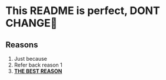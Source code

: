 # This README is perfect, DONT CHANGE🗿

## Reasons

1. Just because
2. Refer back reason 1
3. [**THE BEST REASON**](https://youtu.be/dQw4w9WgXcQ?si=OC_GlE4yt-o7mba8)
